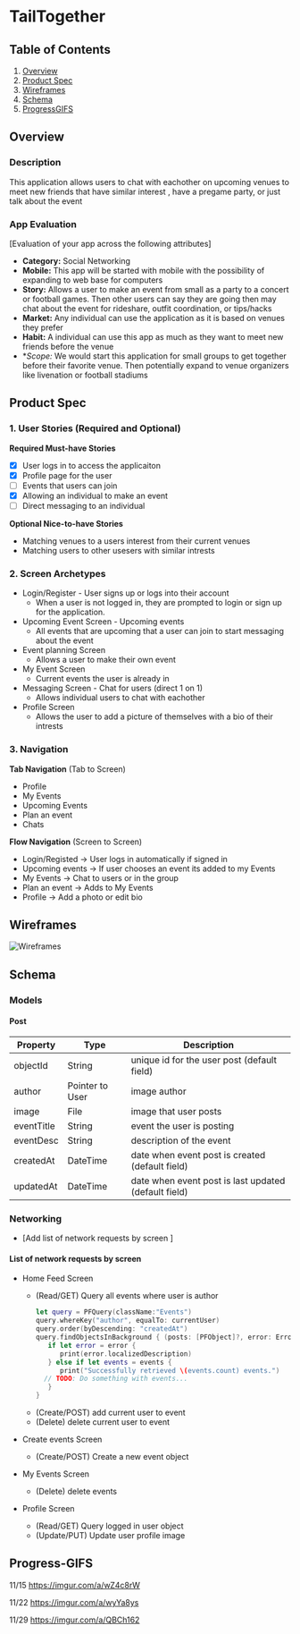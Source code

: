 # TailTogether

## Table of Contents
1. [Overview](#Overview)
1. [Product Spec](#Product-Spec)
1. [Wireframes](#Wireframes)
2. [Schema](#Schema)
3. [ProgressGIFS](#Progress-GIFS)

## Overview
### Description
This application allows users to chat with eachother on upcoming venues to meet new friends that have similar interest , have a pregame party, or just talk about the event

### App Evaluation
[Evaluation of your app across the following attributes]
- **Category:** Social Networking
- **Mobile:** This app will be started with mobile with the possibility of expanding to web base for computers
- **Story:** Allows a user to make an event from small as a party to a concert or football games. Then other users can say they are going then may chat about the event for rideshare, outfit coordination, or tips/hacks
- **Market:** Any individual can use the application as it is based on venues they prefer
- **Habit:** A individual can use this app as much as they want to meet new friends before the venue
- **Scope:* We would start this application for small groups to get together before their favorite venue. Then potentially expand to venue organizers like livenation or football stadiums

## Product Spec

### 1. User Stories (Required and Optional)

**Required Must-have Stories**

- [x] User logs in to access the applicaiton
- [x] Profile page for the user
- [ ] Events that users can join
- [x] Allowing an individual to make an event
- [ ] Direct messaging to an individual

**Optional Nice-to-have Stories**

- Matching venues to a users interest from their current venues
- Matching users to other usesers with similar intrests

### 2. Screen Archetypes

* Login/Register - User signs up or logs into their account
   * When a user is not logged in, they are prompted to login or sign up for the application.
* Upcoming Event Screen - Upcoming events
   * All events that are upcoming that a user can join to start messaging about the event
* Event planning Screen 
    * Allows a user to make their own event
* My Event Screen 
    * Current events the user is already in 
* Messaging Screen - Chat for users (direct 1 on 1)
    * Allows individual users to chat with eachother 
* Profile Screen 
    * Allows the user to add a picture of themselves with a bio of their intrests

### 3. Navigation

**Tab Navigation** (Tab to Screen)

* Profile
* My Events
* Upcoming Events
* Plan an event
* Chats

**Flow Navigation** (Screen to Screen)

* Login/Registed -> User logs in automatically if signed in
* Upcoming events -> If user chooses an event its added to my Events
* My Events -> Chat to users or in the group
* Plan an event -> Adds to My Events
* Profile -> Add a photo or edit bio

## Wireframes
![Wireframes](https://user-images.githubusercontent.com/98677021/199378128-0fb9d072-7f87-47ce-bc30-177f042d401b.png)



## Schema 

### Models
#### Post

   | Property      | Type     | Description |
   | ------------- | -------- | ------------|
   | objectId      | String   | unique id for the user post (default field) |
   | author        | Pointer to User| image author |
   | image         | File     | image that user posts |
   | eventTitle    | String   | event the user is posting |
   | eventDesc     | String   | description of the event |
   | createdAt     | DateTime | date when event post is created (default field) |
   | updatedAt     | DateTime | date when event post is last updated (default field) |
   
### Networking
- [Add list of network requests by screen ]

#### List of network requests by screen
   - Home Feed Screen
      - (Read/GET) Query all events where user is author
         ```swift
         let query = PFQuery(className:"Events")
         query.whereKey("author", equalTo: currentUser)
         query.order(byDescending: "createdAt")
         query.findObjectsInBackground { (posts: [PFObject]?, error: Error?) in
            if let error = error { 
               print(error.localizedDescription)
            } else if let events = events {
               print("Successfully retrieved \(events.count) events.")
           // TODO: Do something with events...
            }
         }
         ```
      - (Create/POST) add current user to event
      - (Delete) delete current user to event
      
   - Create events Screen
      - (Create/POST) Create a new event object
   - My Events Screen
      - (Delete) delete events 
   - Profile Screen
      - (Read/GET) Query logged in user object
      - (Update/PUT) Update user profile image

## Progress-GIFS 
11/15
https://imgur.com/a/wZ4c8rW

11/22
https://imgur.com/a/wyYa8ys

11/29
https://imgur.com/a/QBCh162
